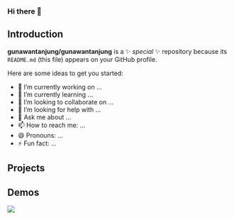 ### Hi there 👋

## Introduction

**gunawantanjung/gunawantanjung** is a ✨ _special_ ✨ repository because its `README.md` (this file) appears on your GitHub profile.

Here are some ideas to get you started:

- 🔭 I’m currently working on ...
- 🌱 I’m currently learning ...
- 👯 I’m looking to collaborate on ...
- 🤔 I’m looking for help with ...
- 💬 Ask me about ...
- 📫 How to reach me: ...
- 😄 Pronouns: ...
- ⚡ Fun fact: ...

## Projects


## Demos
![](https://media.giphy.com/media/v1.Y2lkPTc5MGI3NjExc21zN2Y1bHJ4a3V6am5laHppcnVwZ2dpdmxqYXFmcmQ1Y295emFydiZlcD12MV9pbnRlcm5hbF9naWZfYnlfaWQmY3Q9Zw/3NtY188QaxDdC/giphy.gif)